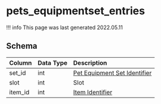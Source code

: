 # pets_equipmentset_entries

!!! info
	This page was last generated 2022.05.11

## Schema

| Column | Data Type | Description |
| :--- | :--- | :--- |
| set_id | int | [Pet Equipment Set Identifier](pets_equipmentset.md) |
| slot | int | Slot |
| item_id | int | [Item Identifier](../../schema/items/items.md) |

